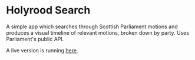 # Holyrood Search

A simple app which searches through Scottish Parliament motions and produces a visual timeline of relevant motions, broken down by party. Uses Parliament's public API.

A live version is running [here](http://holyrood-search.lawrie.scot/).